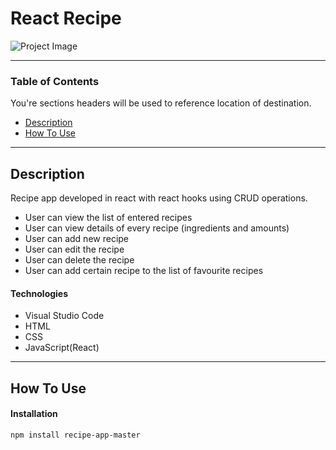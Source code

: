 # React Recipe

![Project Image](file:///C:/Users/maxma/Desktop/projekt.PNG)

---

### Table of Contents

You're sections headers will be used to reference location of destination.

- [Description](#description)
- [How To Use](#how-to-use)

---

## Description

Recipe app developed in react with react hooks using CRUD operations.

- User can view the list of entered recipes
- User can view details of every recipe (ingredients and amounts)
- User can add new recipe
- User can edit the recipe
- User can delete the recipe
- User can add certain recipe to the list of favourite recipes

#### Technologies

- Visual Studio Code
- HTML
- CSS
- JavaScript(React)

---

## How To Use

#### Installation

`npm install recipe-app-master`
